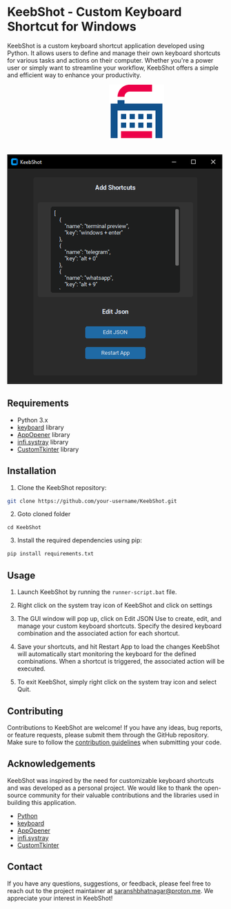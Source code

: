 # KeebShot - Custom Keyboard Shortcut for Windows



KeebShot is a custom keyboard shortcut application developed using Python. It allows users to define and manage their own keyboard shortcuts for various tasks and actions on their computer. Whether you're a power user or simply want to streamline your workflow, KeebShot offers a simple and efficient way to enhance your productivity.

                                                            ![](Screenshots/icon.png)

                ![](Screenshots/settings.png)

## Requirements

- Python 3.x
- [keyboard](https://pypi.org/project/keyboard/) library
- [AppOpener](https://github.com/athrvvvv/AppOpener) library
- [infi.systray](https://github.com/Infinidat/infi.systray) library
- [CustomTkinter](https://github.com/TomSchimansky/CustomTkinter) library

## Installation

1. Clone the KeebShot repository:

```bash
git clone https://github.com/your-username/KeebShot.git
```

2. Goto cloned folder

```
cd KeebShot
```

3. Install the required dependencies using pip:

```bash
pip install requirements.txt
```

## Usage

1. Launch KeebShot by running the `runner-script.bat` file.
2. Right click on the system tray icon of KeebShot and click on settings

2. The GUI window will pop up, click on Edit JSON Use to create, edit, and manage your custom keyboard shortcuts. Specify the desired keyboard combination and the associated action for each shortcut.

3. Save your shortcuts, and hit Restart App to load the changes KeebShot will automatically start monitoring the keyboard for the defined combinations. When a shortcut is triggered, the associated action will be executed.

4. To exit KeebShot, simply right click on the system tray icon and select Quit.

## Contributing

Contributions to KeebShot are welcome! If you have any ideas, bug reports, or feature requests, please submit them through the GitHub repository. Make sure to follow the [contribution guidelines](CONTRIBUTING.md) when submitting your code.

## Acknowledgements

KeebShot was inspired by the need for customizable keyboard shortcuts and was developed as a personal project. We would like to thank the open-source community for their valuable contributions and the libraries used in building this application.

- [Python](https://www.python.org/)
- [keyboard](https://github.com/boppreh/keyboard)
- [AppOpener](https://github.com/athrvvvv/AppOpener)
- [infi.systray](https://github.com/Infinidat/infi.systray)
- [CustomTkinter](https://github.com/TomSchimansky/CustomTkinter)

## Contact

If you have any questions, suggestions, or feedback, please feel free to reach out to the project maintainer at [saranshbhatnagar@proton.me](mailto:saranshbhatnagar@proton.me). We appreciate your interest in KeebShot!


